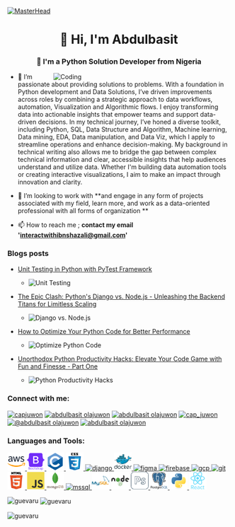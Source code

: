 [![MasterHead](https://c.tenor.com/qJ5evVs-_uUAAAAC/coding.gif)](https://c.tenor.com/qJ5evVs-_uUAAAAC/coding.gif)
<h1 align="center"> 👋 Hi, I'm Abdulbasit </h1>
<h3 align="center">👀 I'm a Python Solution Developer from Nigeria</h3>
<img img align="right" alt="Coding" width="400" src="https://cdn.dribbble.com/users/926537/screenshots/4502924/python-2.gif">

- 🌱 I’m  passionate about providing solutions to problems. With a foundation in  Python development and Data Solutions, I’ve driven improvements across roles by combining a strategic approach to data workflows, automation, Visualization and Algorithmic flows. I enjoy transforming data into actionable insights that empower teams and support data-driven decisions. In my technical journey, I’ve honed a diverse toolkit, including Python, SQL, Data Structure and Algorithm, Machine learning, Data mining, EDA, Data manipulation, and Data Viz, which I apply to streamline operations and enhance decision-making. My background in technical writing also allows me to bridge the gap between complex technical information and clear, accessible insights that help audiences understand and utilize data. Whether I'm building data automation tools or creating interactive visualizations, I aim to make an impact through innovation and clarity.
  
- 💞️ I’m looking to work with **and engage in any form of projects associated with my field, learn more, and work as a data-oriented professional with all forms of organization **

- 📫 How to reach me ; **contact my email 'interactwithibnshazali@gmail.com'**

### Blogs posts
<!-- BLOG-POST-LIST:START -->
- [Unit Testing in Python with PyTest Framework](https://medium.com/@interactwithibnshazali/unit-testing-in-python-with-pytest-framework-223f7ea5af16)
  - ![Unit Testing](https://miro.medium.com/v2/resize:fit:400/0*lNEYQ33oJ9LRK5lL)

- [The Epic Clash: Python's Django vs. Node.js - Unleashing the Backend Titans for Limitless Scaling](https://medium.com/@interactwithibnshazali/the-epic-clash-pythons-django-vs-node-js-unleashing-the-backend-titans-for-limitless-scaling-f41c926ea434)
  - ![Django vs. Node.js](https://miro.medium.com/v2/resize:fit:400/format:webp/1*rUhmm8cWAC1dPpnlaxyvjg.jpeg)

- [How to Optimize Your Python Code for Better Performance](https://medium.com/@interactwithibnshazali/how-to-optimize-your-python-code-for-better-performance-fe72df869d3f)
  - ![Optimize Python Code](https://miro.medium.com/v2/resize:fit:400/0*5PK0jeR3zV5XcXJB)

- [Unorthodox Python Productivity Hacks: Elevate Your Code Game with Fun and Finesse - Part One](https://medium.com/@interactwithibnshazali/unorthodox-python-productivity-hacks-elevate-your-code-game-with-fun-and-finesse-part-one-ec694cc5a331)
  - ![Python Productivity Hacks](https://miro.medium.com/v2/resize:fit:400/0*9aoGpz0hY9W8Wn2o)
<!-- BLOG-POST-LIST:END -->

<h3 align="left">Connect with me:</h3>
<p align="left">
<a href="https://twitter.com/CapJuwon" target="blank"><img align="center" src="https://raw.githubusercontent.com/rahuldkjain/github-profile-readme-generator/master/src/images/icons/Social/twitter.svg" alt="capjuwon" height="30" width="40" /></a>
<a href="https://www.linkedin.com/in/abdulbasit-olajuwon/" target="blank"><img align="center" src="https://raw.githubusercontent.com/rahuldkjain/github-profile-readme-generator/master/src/images/icons/Social/linked-in-alt.svg" alt="abdulbasit olajuwon" height="30" width="40" /></a>
<a href="https://kaggle.com/abdulbasit olajuwon" target="blank"><img align="center" src="https://raw.githubusercontent.com/rahuldkjain/github-profile-readme-generator/master/src/images/icons/Social/kaggle.svg" alt="abdulbasit olajuwon" height="30" width="40" /></a>
<a href="https://www.instagram.com/cap_juwon/" target="blank"><img align="center" src="https://raw.githubusercontent.com/rahuldkjain/github-profile-readme-generator/master/src/images/icons/Social/instagram.svg" alt="cap_juwon" height="30" width="40" /></a>
<a href="https://medium.com/@interactwithibnshazali" target="blank"><img align="center" src="https://raw.githubusercontent.com/rahuldkjain/github-profile-readme-generator/master/src/images/icons/Social/medium.svg" alt="@abdulbasit olajuwon" height="30" width="40" /></a>
<a href="https://leetcode.com/Guevaru/" target="blank"><img align="center" src="https://raw.githubusercontent.com/rahuldkjain/github-profile-readme-generator/master/src/images/icons/Social/leet-code.svg" alt="abdulbasit olajuwon" height="30" width="40" /></a>
</p>

<h3 align="left">Languages and Tools:</h3>
<p align="left"> <a href="https://aws.amazon.com" target="_blank" rel="noreferrer"> <img src="https://raw.githubusercontent.com/devicons/devicon/master/icons/amazonwebservices/amazonwebservices-original-wordmark.svg" alt="aws" width="40" height="40"/> </a> <a href="https://getbootstrap.com" target="_blank" rel="noreferrer"> <img src="https://raw.githubusercontent.com/devicons/devicon/master/icons/bootstrap/bootstrap-plain-wordmark.svg" alt="bootstrap" width="40" height="40"/> </a> <a href="https://www.cprogramming.com/" target="_blank" rel="noreferrer"> <img src="https://raw.githubusercontent.com/devicons/devicon/master/icons/c/c-original.svg" alt="c" width="40" height="40"/> </a> <a href="https://www.w3schools.com/css/" target="_blank" rel="noreferrer"> <img src="https://raw.githubusercontent.com/devicons/devicon/master/icons/css3/css3-original-wordmark.svg" alt="css3" width="40" height="40"/> </a> <a href="https://www.djangoproject.com/" target="_blank" rel="noreferrer"> <img src="https://cdn.worldvectorlogo.com/logos/django.svg" alt="django" width="40" height="40"/> </a> <a href="https://www.docker.com/" target="_blank" rel="noreferrer"> <img src="https://raw.githubusercontent.com/devicons/devicon/master/icons/docker/docker-original-wordmark.svg" alt="docker" width="40" height="40"/> </a> <a href="https://www.figma.com/" target="_blank" rel="noreferrer"> <img src="https://www.vectorlogo.zone/logos/figma/figma-icon.svg" alt="figma" width="40" height="40"/> </a> <a href="https://firebase.google.com/" target="_blank" rel="noreferrer"> <img src="https://www.vectorlogo.zone/logos/firebase/firebase-icon.svg" alt="firebase" width="40" height="40"/> </a> <a href="https://cloud.google.com" target="_blank" rel="noreferrer"> <img src="https://www.vectorlogo.zone/logos/google_cloud/google_cloud-icon.svg" alt="gcp" width="40" height="40"/> </a> <a href="https://git-scm.com/" target="_blank" rel="noreferrer"> <img src="https://www.vectorlogo.zone/logos/git-scm/git-scm-icon.svg" alt="git" width="40" height="40"/> </a> <a href="https://www.w3.org/html/" target="_blank" rel="noreferrer"> <img src="https://raw.githubusercontent.com/devicons/devicon/master/icons/html5/html5-original-wordmark.svg" alt="html5" width="40" height="40"/> </a> <a href="https://developer.mozilla.org/en-US/docs/Web/JavaScript" target="_blank" rel="noreferrer"> <img src="https://raw.githubusercontent.com/devicons/devicon/master/icons/javascript/javascript-original.svg" alt="javascript" width="40" height="40"/> </a> <a href="https://www.mongodb.com/" target="_blank" rel="noreferrer"> <img src="https://raw.githubusercontent.com/devicons/devicon/master/icons/mongodb/mongodb-original-wordmark.svg" alt="mongodb" width="40" height="40"/> </a> <a href="https://www.microsoft.com/en-us/sql-server" target="_blank" rel="noreferrer"> <img src="https://www.svgrepo.com/show/303229/microsoft-sql-server-logo.svg" alt="mssql" width="40" height="40"/> </a> <a href="https://www.mysql.com/" target="_blank" rel="noreferrer"> <img src="https://raw.githubusercontent.com/devicons/devicon/master/icons/mysql/mysql-original-wordmark.svg" alt="mysql" width="40" height="40"/> </a> <a href="https://nodejs.org" target="_blank" rel="noreferrer"> <img src="https://raw.githubusercontent.com/devicons/devicon/master/icons/nodejs/nodejs-original-wordmark.svg" alt="nodejs" width="40" height="40"/> </a> <a href="https://www.photoshop.com/en" target="_blank" rel="noreferrer"> <img src="https://raw.githubusercontent.com/devicons/devicon/master/icons/photoshop/photoshop-line.svg" alt="photoshop" width="40" height="40"/> </a> <a href="https://www.postgresql.org" target="_blank" rel="noreferrer"> <img src="https://raw.githubusercontent.com/devicons/devicon/master/icons/postgresql/postgresql-original-wordmark.svg" alt="postgresql" width="40" height="40"/> </a> <a href="https://www.python.org" target="_blank" rel="noreferrer"> <img src="https://raw.githubusercontent.com/devicons/devicon/master/icons/python/python-original.svg" alt="python" width="40" height="40"/> </a> <a href="https://reactjs.org/" target="_blank" rel="noreferrer"> <img src="https://raw.githubusercontent.com/devicons/devicon/master/icons/react/react-original-wordmark.svg" alt="react" width="40" height="40"/> </a> </p>

<p><img align="left" src="https://github-readme-stats.vercel.app/api/top-langs?username=guevaru&show_icons=true&locale=en&layout=compact" alt="guevaru" /></p>

<p>&nbsp;<img align="center" src="https://github-readme-stats.vercel.app/api?username=guevaru&show_icons=true&locale=en" alt="guevaru" /></p>

<p><img align="center" src="https://github-readme-streak-stats.herokuapp.com/?user=guevaru&" alt="guevaru" /></p>
